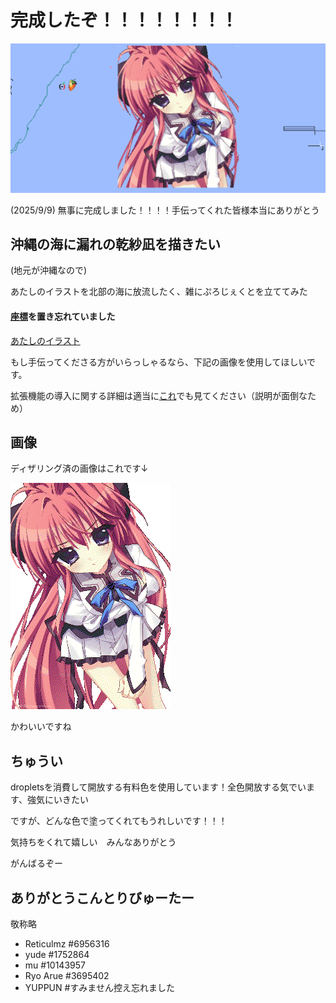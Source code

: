 # 完成したぞ！！！！！！！！

![あたしのwplaceのイラスト](assets/wplace_2025-09-09_13-47-24.png)

(2025/9/9) 無事に完成しました！！！！手伝ってくれた皆様本当にありがとう


## 沖縄の海に漏れの乾紗凪を描きたい

(地元が沖縄なので)

あたしのイラストを北部の海に放流したく、雑にぷろじぇくとを立ててみた

#### [座標](https://wplace.live/?lat=26.79277188082751&lng=127.95196255927732&zoom=15)を置き忘れていました

[あたしのイラスト](https://x.com/shiromamashiro/status/1901096078050467893)

もし手伝ってくださる方がいらっしゃるなら、下記の画像を使用してほしいです。

拡張機能の導入に関する詳細は適当に[これ](https://github.com/Reticulmz/wplace)でも見てください（説明が面倒なため）


## 画像

ディザリング済の画像はこれです↓

![乾紗凪の画像](assets/converted_inui_sana_a2.png)

かわいいですね


## ちゅうい

dropletsを消費して開放する有料色を使用しています！全色開放する気でいます、強気にいきたい

ですが、どんな色で塗ってくれてもうれしいです！！！

気持ちをくれて嬉しい　みんなありがとう


がんばるぞー


## ありがとうこんとりびゅーたー

敬称略

- Reticulmz #6956316
- yude #1752864
- mu #10143957
- Ryo Arue #3695402
- YUPPUN #すみません控え忘れました